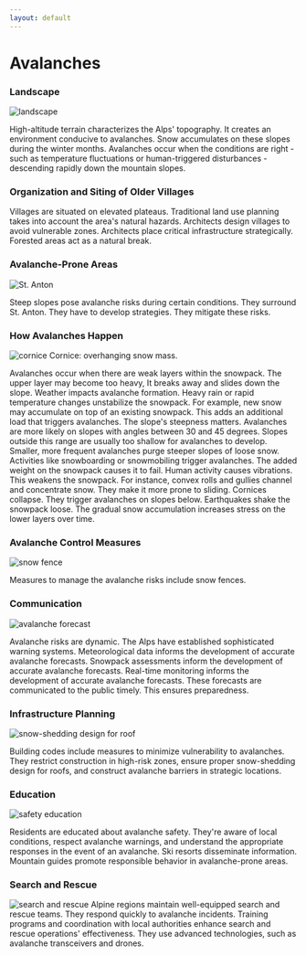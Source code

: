 ```yaml
---
layout: default
---
```


# Avalanches

### Landscape

![landscape](https://cdn.outsideonline.com/wp-content/uploads/2022/01/avalanche-mountain-landscape_s.jpg?crop=1:1&width=300&enable=upscale)

High-altitude terrain characterizes the Alps' topography. It creates an environment conducive to avalanches. Snow accumulates on these slopes during the winter months. Avalanches occur when the conditions are right - such as temperature fluctuations or human-triggered disturbances - descending rapidly down the mountain slopes.

### Organization and Siting of Older Villages

Villages are situated on elevated plateaus. Traditional land use planning takes into account the area's natural hazards. Architects design villages to avoid vulnerable zones. Architects place critical infrastructure strategically. Forested areas act as a natural break.

### Avalanche-Prone Areas

![St. Anton](https://www.igluski.com/blog/image.axd?picture=/St%20Anton/skiing-in-st-anton.jpg)

Steep slopes pose avalanche risks during certain conditions. They surround St. Anton. They have to develop strategies. They mitigate these risks.

### How Avalanches Happen

![cornice](https://upload.wikimedia.org/wikipedia/commons/5/52/Snow_cornice.jpg)
Cornice: overhanging snow mass.

Avalanches occur when there are weak layers within the snowpack. The upper layer may become too heavy, It breaks away and slides down the slope. Weather impacts avalanche formation. Heavy rain or rapid temperature changes unstabilize the snowpack. For example, new snow may accumulate on top of an existing snowpack. This adds an additional load that triggers avalanches. The slope's steepness matters. Avalanches are more likely on slopes with angles between 30 and 45 degrees. Slopes outside this range are usually too shallow for avalanches to develop. Smaller, more frequent avalanches purge steeper slopes of loose snow. Activities like snowboarding or snowmobiling trigger avalanches. The added weight on the snowpack causes it to fail. Human activity causes vibrations. This weakens the snowpack. For instance, convex rolls and gullies channel and concentrate snow. They make it more prone to sliding. Cornices collapse. They trigger avalanches on slopes below. Earthquakes shake the snowpack loose. The gradual snow accumulation increases stress on the lower layers over time.

### Avalanche Control Measures

![snow fence](https://upload.wikimedia.org/wikipedia/commons/7/79/Kitzsteinhorn_%283.203_m_n.p.m%29_-widok_ze_schroniska_na_wysoko%C5%9Bci_3029_m_n.p.m_-_panoramio.jpg)

Measures to manage the avalanche risks include snow fences.

### Communication

![avalanche forecast](https://ifalp.org/wp-content/uploads/2023/02/2023-02-04-Lawinenlage-Alpenraum.jpg)

Avalanche risks are dynamic. The Alps have established sophisticated warning systems. Meteorological data informs the development of accurate avalanche forecasts. Snowpack assessments inform the development of accurate avalanche forecasts. Real-time monitoring informs the development of accurate avalanche forecasts. These forecasts are communicated to the public timely. This ensures preparedness.

### Infrastructure Planning

![snow-shedding design for roof](https://149795177.v2.pressablecdn.com/wp-content/uploads/2023/07/PD30-FreedomGray_MetlShingle_Church_Gillespie_IMG_7526.jpg)

Building codes include measures to minimize vulnerability to avalanches. They restrict construction in high-risk zones, ensure proper snow-shedding design for roofs, and construct avalanche barriers in strategic locations.

### Education

![safety education](https://www.newhampshireclimbing.com/wp-content/uploads/2021-AIARE-1-manual-1280sq.jpg)

Residents are educated about avalanche safety. They're aware of local conditions, respect avalanche warnings, and understand the appropriate responses in the event of an avalanche. Ski resorts disseminate information. Mountain guides promote responsible behavior in avalanche-prone areas.

### Search and Rescue

![search and rescue](https://s3.amazonaws.com/cdn-origin-etr.akc.org/wp-content/uploads/2022/03/09131134/SShelesky_AvyDogs-66.jpg)
Alpine regions maintain well-equipped search and rescue teams. They respond quickly to avalanche incidents. Training programs and coordination with local authorities enhance search and rescue operations' effectiveness. They use advanced technologies, such as avalanche transceivers and drones.